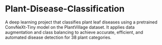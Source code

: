 # Plant-Disease-Classification
A deep learning project that classifies plant leaf diseases using a pretrained ConvNeXt-Tiny model on the PlantVillage dataset. It applies data augmentation and class balancing to achieve accurate, efficient, and automated disease detection for 38 plant categories.
